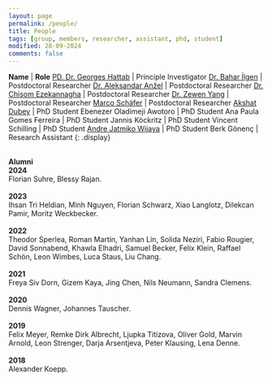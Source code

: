 ```yaml
---
layout: page
permalink: /people/
title: People
tags: [group, members, researcher, assistant, phd, student]
modified: 28-09-2024
comments: false
---
```


**Name**    | **Role**
[PD. Dr. Georges Hattab](/hattab)  | Principle Investigator
[Dr. Bahar İlgen](https://scholar.google.com/citations?hl=en&user=dTdqws0AAAAJ)  | Postdoctoral Researcher
[Dr. Aleksandar Anžel](https://aanzel.github.io)  | Postdoctoral Researcher
[Dr. Chisom Ezekannagha](https://sombiri.github.io)  | Postdoctoral Researcher
[Dr. Zewen Yang](https://scholar.google.com/citations?user=DbuBsVUAAAAJ&hl)  | Postdoctoral Researcher
[Marco Schäfer](https://scholar.google.com/citations?user=JtUNLVcAAAAJ&hl)  | Postdoctoral Researcher 
[Akshat Dubey](https://www.linkedin.com/in/akshat-dubey-5983b2185/)  | PhD Student
Ebenezer Oladimeji Awotoro  | PhD Student 
Ana Paula Gomes Ferreira  | PhD Student
Jannis Köckritz  | PhD Student
Vincent Schilling  | PhD Student
[Andre Jatmiko Wijaya](https://www.linkedin.com/in/andre-jatmiko-wijaya-9a0296107/)  | PhD Student
Berk Gönenç  | Research Assistant
{: .display}
<br/>
<br/>

**Alumni**
<br/>
**2024**
<br/>
Florian Suhre, Blessy Rajan.
<br/>
<br/>
**2023**
<br/>
Ihsan Tri Heldian, Minh Nguyen, Florian Schwarz, Xiao Langlotz, Dilekcan Pamir, Moritz Weckbecker.
<br/>
<br/>
**2022**
<br/>
Theodor Sperlea, Roman Martin, Yanhan Lin, Solida Neziri, Fabio Rougier, David Sonnabend, Khawla Elhadri, Samuel Becker, Felix Klein, Raffael Schön, Leon Wimbes, Luca Staus, Liu Chang.
<br/>
<br/>
**2021**
<br/>
Freya Siv Dorn, Gizem Kaya, Jing Chen, Nils Neumann, Sandra Clemens.
<br/>
<br/>
**2020**
<br/>
Dennis Wagner, Johannes Tauscher.
<br/>
<br/>
‌**2019**
<br/>
Felix Meyer, Remke Dirk Albrecht, Ljupka Titizova, Oliver Gold, Marvin Arnold, Leon Strenger, Darja Arsentjeva, Peter Klausing, Lena Denne.
<br/>
<br/>
**2018**
<br/>
Alexander Koepp.